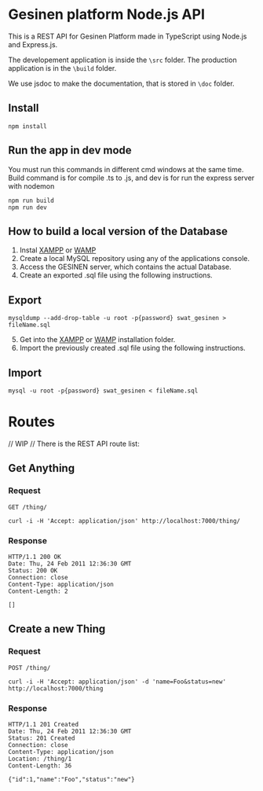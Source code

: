 ﻿# Gesinen platform Node.js API

This is a REST API for Gesinen Platform made in TypeScript using Node.js and Express.js.

The developement application is inside the `\src` folder. The production application is in the `\build` folder.

We use jsdoc to make the documentation, that is stored in `\doc` folder.

## Install
    
```shell
npm install
```

## Run the app in dev mode

You must run this commands in different cmd windows at the same time. Build command is for compile .ts to .js, and dev is for run the express server with nodemon

```shell
npm run build
npm run dev
```

## How to build a local version of the Database

 1. Instal [XAMPP](https://www.apachefriends.org/index.html) or [WAMP](https://www.wampserver.com/en/)
 2. Create a local MySQL repository using any of the applications console.
 3. Access the GESINEN server, which contains the actual Database.
 4. Create an exported .sql file using the following instructions.

Export
-------
```shell
mysqldump --add-drop-table -u root -p{password} swat_gesinen > fileName.sql
```

 5. Get into the [XAMPP](https://www.apachefriends.org/index.html) or [WAMP](https://www.wampserver.com/en/) installation folder.
 6. Import the previously created .sql file using the following instructions.

Import
-------
```shell
mysql -u root -p{password} swat_gesinen < fileName.sql
```


# Routes

// WIP //
There is the REST API route list:

## Get Anything

### Request

`GET /thing/`

    curl -i -H 'Accept: application/json' http://localhost:7000/thing/

### Response

    HTTP/1.1 200 OK
    Date: Thu, 24 Feb 2011 12:36:30 GMT
    Status: 200 OK
    Connection: close
    Content-Type: application/json
    Content-Length: 2

    []

## Create a new Thing

### Request

`POST /thing/`

    curl -i -H 'Accept: application/json' -d 'name=Foo&status=new' http://localhost:7000/thing

### Response

    HTTP/1.1 201 Created
    Date: Thu, 24 Feb 2011 12:36:30 GMT
    Status: 201 Created
    Connection: close
    Content-Type: application/json
    Location: /thing/1
    Content-Length: 36

    {"id":1,"name":"Foo","status":"new"}
